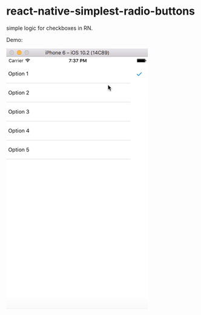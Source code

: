 # react-native-simplest-radio-buttons
simple logic for checkboxes in RN.


Demo:

![Demo](/images/demo.gif)

